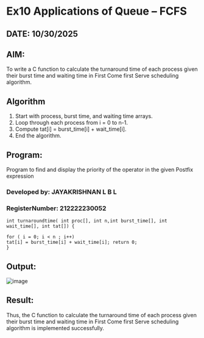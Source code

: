 # Ex10 Applications of Queue – FCFS
## DATE: 10/30/2025
## AIM:
To write a C function to calculate the turnaround time of each process given their burst time and waiting time in First Come first Serve scheduling algorithm.
## Algorithm

1. Start with process, burst time, and waiting time arrays.
2. Loop through each process from i = 0 to n-1.
3. Compute tat[i] = burst_time[i] + wait_time[i].
4. End the algorithm.

## Program:

Program to find and display the priority of the operator in the given Postfix expression
### Developed by: JAYAKRISHNAN L B L
### RegisterNumber:  212222230052

```
int turnaroundtime( int proc[], int n,int burst_time[], int wait_time[], int tat[]) {

for ( i = 0; i < n ; i++)
tat[i] = burst_time[i] + wait_time[i]; return 0;
}
```
## Output:

![image](https://github.com/user-attachments/assets/46cb1611-4597-43c7-b35f-839063762d56)



## Result:
Thus, the C function to calculate the turnaround time of each process given their burst time and waiting time in First Come first Serve scheduling algorithm is implemented successfully.
